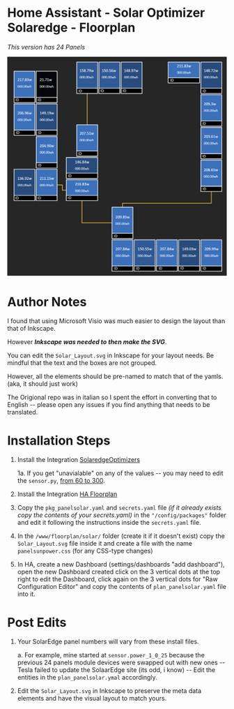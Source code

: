 # Home Assistant - Solar Optimizer Solaredge - Floorplan
_This version has 24 Panels_

![Header](https://github.com/DeFlanko/hassio-package-panel-solar/blob/main/doc/Solar%20Panel.png)

# **Author Notes**
I found that using Microsoft Visio was much easier to design the layout than that of Inkscape. 

However _**Inkscape was needed to then make the SVG**_.

You can edit the ```Solar_Layout.svg``` in Inkscape for your layout needs. Be mindful that the text and the boxes are not grouped.

However, all the elements should be pre-named to match that of the yamls. (aka, it should just work)

The Origional repo was in italian so I spent the effort in converting that to English -- please open any issues if you find anything that needs to be translated. 

# **Installation Steps**

1. Install the Integration [SolaredgeOptimizers](https://github.com/ProudElm/solaredgeoptimizers) <!-- omit in toc -->
   
   1a. If you get "unavialable" on any of the values -- you may need to edit the ```sensor.py```, [from 60 to 300](https://github.com/ProudElm/solaredgeoptimizers/issues/47).

2. Install the Integration [HA Floorplan](https://github.com/ExperienceLovelace/ha-floorplan) <!-- omit in toc -->

3. Copy the ```pkg_panelsolar.yaml``` and ```secrets.yaml``` file _(if it already exists copy the contents of your secrets.yaml)_ in the ```"/config/packages"``` folder and edit it following the instructions inside the ```secrets.yaml``` file.

4. In the ```/www/floorplan/solar/``` folder (create it if it doesn't exist) copy the ```Solar_Layout.svg``` file inside it and create a file with the name ```panelsunpower.css``` (for any CSS-type changes) 

5. In HA, create a new Dashboard (settings/dashboards "add dashboard"), open the new Dashboard created click on the 3 vertical dots at the top right to edit the Dashboard, click again on the 3 vertical dots for "Raw Configuration Editor" and copy the contents of ```plan_panelsolar.yaml``` file into it.

# **Post Edits**

1. Your SolarEdge panel numbers will vary from these install files. 
   
   a. For example, mine started at ```sensor.power_1_0_25``` because the previous 24 panels module devices were swapped out with new ones -- Tesla failed to update the SolaarEdge site (its odd, i know) -- Edit the entities in the ```plan_panelsolar.ymal``` accordingly.

2. Edit the ```Solar_Layout.svg``` in Inkscape to preserve the meta data elements and have the visual layout to match yours. 